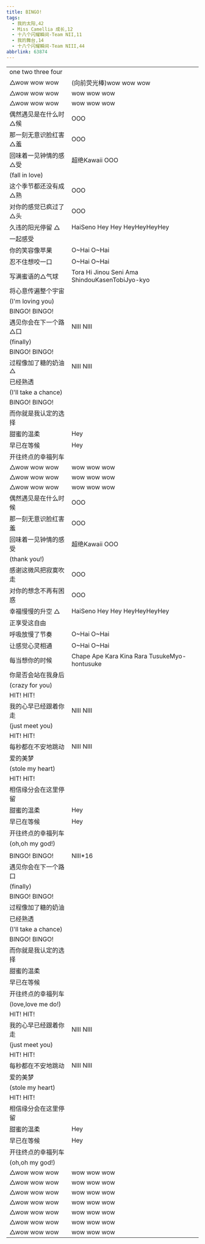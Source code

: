 ```yaml
---
title: BINGO!
tags:
  - 我的太阳,42
  - Miss Camellia 成长,12
  - 十八个闪耀瞬间-Team NII,11
  - 我的舞台,14
  - 十八个闪耀瞬间-Team NIII,44
abbrlink: 63874
---
```

|      |      |
|--|--|
|one two three four|      |
|△wow wow wow|(向前荧光棒)wow wow wow|
|△wow wow wow|wow wow wow|
|△wow wow wow|wow wow wow|
|偶然遇见是在什么时△候|OOO|
|那一刻无意识脸红害△羞|OOO|
|回味着一见钟情的感△受|超绝Kawaii OOO|
|(fall in love)|      |
|这个季节都还没有成△熟|OOO|
|对你的感觉已疯过了△头|OOO|
|久违的阳光停留 △|HaiSeno Hey Hey HeyHeyHeyHey |
|一起感受|      |
|你的笑容像苹果|O~Hai O~Hai|
|忍不住想咬一口|O~Hai O~Hai|
|写满蜜语的△气球|Tora Hi Jinou Seni Ama ShindouKasenTobiJyo-kyo|
|将心意传遍整个宇宙|      |
|(I'm loving you)|      |
|BINGO! BINGO!|      |
|遇见你会在下一个路△口|NIII NIII|
|(finally)|      |
|BINGO! BINGO!|      |
|过程像加了糖的奶油△|NIII NIII|
|已经熟透|      |
|(I'll take a chance)|      |
|BINGO! BINGO!|      |
|而你就是我认定的选择|      |
|甜蜜的温柔|Hey|
|早已在等候|Hey|
|开往终点的幸福列车|      |
|△wow wow wow|wow wow wow|
|△wow wow wow|wow wow wow|
|△wow wow wow|wow wow wow|
|偶然遇见是在什么时候|OOO|
|那一刻无意识脸红害羞|OOO|
|回味着一见钟情的感受|超绝Kawaii OOO|
|(thank you!)|      |
|感谢这微风把寂寞吹走|OOO|
|对你的想念不再有困惑|OOO|
|幸福慢慢的升空 △|HaiSeno Hey Hey HeyHeyHeyHey |
|正享受这自由|      |
|呼吸放慢了节奏|O~Hai O~Hai|
|让感觉心灵相通|O~Hai O~Hai|
|每当想你的时候|Chape Ape Kara Kina Rara TusukeMyo-hontusuke|
|你是否会站在我身后|      |
|(crazy for you)|      |
|HIT! HIT!|      |
|我的心早已经跟着你走|NIII NIII|
|(just meet you)|      |
|HIT! HIT!|      |
|每秒都在不安地跳动|NIII NIII|
|爱的美梦|      |
|(stole my heart)|      |
|HIT! HIT!|      |
|相信缘分会在这里停留|      |
|甜蜜的温柔|Hey|
|早已在等候|Hey|
|开往终点的幸福列车|      |
|(oh,oh my god!)|      |
|      |      |
|BINGO! BINGO!|NIII*16|
|遇见你会在下一个路口|      |
|(finally)|      |
|BINGO! BINGO!|      |
|过程像加了糖的奶油|      |
|已经熟透|      |
|(I'll take a chance)|      |
|BINGO! BINGO!|      |
|而你就是我认定的选择|      |
|甜蜜的温柔|      |
|早已在等候|      |
|开往终点的幸福列车|      |
|(love,love me do!)|      |
|HIT! HIT!|      |
|我的心早已经跟着你走|NIII NIII|
|(just meet you)|      |
|HIT! HIT!|      |
|每秒都在不安地跳动|NIII NIII|
|爱的美梦|      |
|(stole my heart)|      |
|HIT! HIT!|      |
|相信缘分会在这里停留|      |
|甜蜜的温柔|Hey|
|早已在等候|Hey|
|开往终点的幸福列车|      |
|(oh,oh my god!)|      |
|△wow wow wow|wow wow wow|
|△wow wow wow|wow wow wow|
|△wow wow wow|wow wow wow|
|△wow wow wow|wow wow wow|
|△wow wow wow|wow wow wow|
|△wow wow wow|wow wow wow|
|△wow wow wow|wow wow wow|